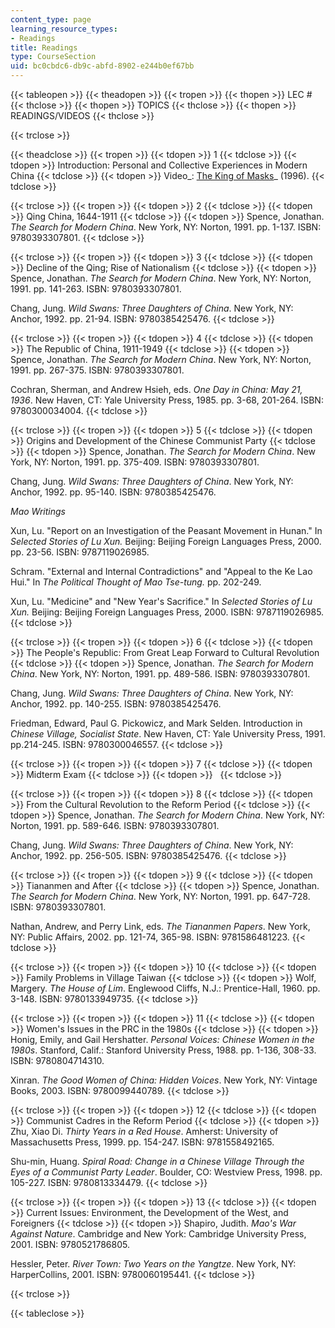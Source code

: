 ```yaml
---
content_type: page
learning_resource_types:
- Readings
title: Readings
type: CourseSection
uid: bc0cbdc6-db9c-abfd-8902-e244b0ef67bb
---
```


{{< tableopen >}}
{{< theadopen >}}
{{< tropen >}}
{{< thopen >}}
LEC #
{{< thclose >}}
{{< thopen >}}
TOPICS
{{< thclose >}}
{{< thopen >}}
READINGS/VIDEOS
{{< thclose >}}

{{< trclose >}}

{{< theadclose >}}
{{< tropen >}}
{{< tdopen >}}
1
{{< tdclose >}}
{{< tdopen >}}
Introduction: Personal and Collective Experiences in Modern China
{{< tdclose >}}
{{< tdopen >}}
Video_: [The King of Masks](http://www.imdb.com/title/tt0115669/)_ (1996).
{{< tdclose >}}

{{< trclose >}}
{{< tropen >}}
{{< tdopen >}}
2
{{< tdclose >}}
{{< tdopen >}}
Qing China, 1644-1911
{{< tdclose >}}
{{< tdopen >}}
Spence, Jonathan. _The Search for Modern China_. New York, NY: Norton, 1991. pp. 1-137. ISBN: 9780393307801.
{{< tdclose >}}

{{< trclose >}}
{{< tropen >}}
{{< tdopen >}}
3
{{< tdclose >}}
{{< tdopen >}}
Decline of the Qing; Rise of Nationalism
{{< tdclose >}}
{{< tdopen >}}
Spence, Jonathan. _The Search for Modern China_. New York, NY: Norton, 1991. pp. 141-263. ISBN: 9780393307801.  
  
Chang, Jung. _Wild Swans: Three Daughters of China_. New York, NY: Anchor, 1992. pp. 21-94. ISBN: 9780385425476.
{{< tdclose >}}

{{< trclose >}}
{{< tropen >}}
{{< tdopen >}}
4
{{< tdclose >}}
{{< tdopen >}}
The Republic of China, 1911-1949
{{< tdclose >}}
{{< tdopen >}}
Spence, Jonathan. _The Search for Modern China_. New York, NY: Norton, 1991. pp. 267-375. ISBN: 9780393307801.  
  
Cochran, Sherman, and Andrew Hsieh, eds. _One Day in China: May 21, 1936_. New Haven, CT: Yale University Press, 1985. pp. 3-68, 201-264. ISBN: 9780300034004.
{{< tdclose >}}

{{< trclose >}}
{{< tropen >}}
{{< tdopen >}}
5
{{< tdclose >}}
{{< tdopen >}}
Origins and Development of the Chinese Communist Party
{{< tdclose >}}
{{< tdopen >}}
Spence, Jonathan. _The Search for Modern China_. New York, NY: Norton, 1991. pp. 375-409. ISBN: 9780393307801.  
  
Chang, Jung. _Wild Swans: Three Daughters of China_. New York, NY: Anchor, 1992. pp. 95-140. ISBN: 9780385425476.  
  
_Mao Writings_  
  
Xun, Lu. "Report on an Investigation of the Peasant Movement in Hunan." In _Selected Stories of Lu Xun._ Beijing: Beijing Foreign Languages Press, 2000. pp. 23-56. ISBN: 9787119026985.  
  
Schram. "External and Internal Contradictions" and "Appeal to the Ke Lao Hui." In _The Political Thought of Mao Tse-tung._ pp. 202-249.  
  
Xun, Lu. "Medicine" and "New Year's Sacrifice." In _Selected Stories of Lu Xun._ Beijing: Beijing Foreign Languages Press, 2000. ISBN: 9787119026985.
{{< tdclose >}}

{{< trclose >}}
{{< tropen >}}
{{< tdopen >}}
6
{{< tdclose >}}
{{< tdopen >}}
The People's Republic: From Great Leap Forward to Cultural Revolution
{{< tdclose >}}
{{< tdopen >}}
Spence, Jonathan. _The Search for Modern China_. New York, NY: Norton, 1991. pp. 489-586. ISBN: 9780393307801.  
  
Chang, Jung. _Wild Swans: Three Daughters of China_. New York, NY: Anchor, 1992. pp. 140-255. ISBN: 9780385425476.  
  
Friedman, Edward, Paul G. Pickowicz, and Mark Selden. Introduction in _Chinese Village, Socialist State_. New Haven, CT: Yale University Press, 1991. pp.214-245. ISBN: 9780300046557.
{{< tdclose >}}

{{< trclose >}}
{{< tropen >}}
{{< tdopen >}}
7
{{< tdclose >}}
{{< tdopen >}}
Midterm Exam
{{< tdclose >}}
{{< tdopen >}}
 
{{< tdclose >}}

{{< trclose >}}
{{< tropen >}}
{{< tdopen >}}
8
{{< tdclose >}}
{{< tdopen >}}
From the Cultural Revolution to the Reform Period
{{< tdclose >}}
{{< tdopen >}}
Spence, Jonathan. _The Search for Modern China_. New York, NY: Norton, 1991. pp. 589-646. ISBN: 9780393307801.  
  
Chang, Jung. _Wild Swans: Three Daughters of China_. New York, NY: Anchor, 1992. pp. 256-505. ISBN: 9780385425476.
{{< tdclose >}}

{{< trclose >}}
{{< tropen >}}
{{< tdopen >}}
9
{{< tdclose >}}
{{< tdopen >}}
Tiananmen and After
{{< tdclose >}}
{{< tdopen >}}
Spence, Jonathan. _The Search for Modern China_. New York, NY: Norton, 1991. pp. 647-728. ISBN: 9780393307801.  
  
Nathan, Andrew, and Perry Link, eds. _The Tiananmen Papers_. New York, NY: Public Affairs, 2002. pp. 121-74, 365-98. ISBN: 9781586481223.
{{< tdclose >}}

{{< trclose >}}
{{< tropen >}}
{{< tdopen >}}
10
{{< tdclose >}}
{{< tdopen >}}
Family Problems in Village Taiwan
{{< tdclose >}}
{{< tdopen >}}
Wolf, Margery. _The House of Lim_. Englewood Cliffs, N.J.: Prentice-Hall, 1960. pp. 3-148. ISBN: 9780133949735.
{{< tdclose >}}

{{< trclose >}}
{{< tropen >}}
{{< tdopen >}}
11
{{< tdclose >}}
{{< tdopen >}}
Women's Issues in the PRC in the 1980s
{{< tdclose >}}
{{< tdopen >}}
Honig, Emily, and Gail Hershatter. _Personal Voices: Chinese Women in the 1980s_. Stanford, Calif.: Stanford University Press, 1988. pp. 1-136, 308-33. ISBN: 9780804714310.  
  
Xinran. _The Good Women of China: Hidden Voices_. New York, NY: Vintage Books, 2003. ISBN: 9780099440789.
{{< tdclose >}}

{{< trclose >}}
{{< tropen >}}
{{< tdopen >}}
12
{{< tdclose >}}
{{< tdopen >}}
Communist Cadres in the Reform Period
{{< tdclose >}}
{{< tdopen >}}
Zhu, Xiao Di. _Thirty Years in a Red House_. Amherst: University of Massachusetts Press, 1999. pp. 154-247. ISBN: 9781558492165.  
  
Shu-min, Huang. _Spiral Road: Change in a Chinese Village Through the Eyes of a Communist Party Leader_. Boulder, CO: Westview Press, 1998. pp. 105-227. ISBN: 9780813334479.
{{< tdclose >}}

{{< trclose >}}
{{< tropen >}}
{{< tdopen >}}
13
{{< tdclose >}}
{{< tdopen >}}
Current Issues: Environment, the Development of the West, and Foreigners
{{< tdclose >}}
{{< tdopen >}}
Shapiro, Judith. _Mao's War Against Nature_. Cambridge and New York: Cambridge University Press, 2001. ISBN: 9780521786805.  
  
Hessler, Peter. _River Town: Two Years on the Yangtze_. New York, NY: HarperCollins, 2001. ISBN: 9780060195441.
{{< tdclose >}}

{{< trclose >}}

{{< tableclose >}}